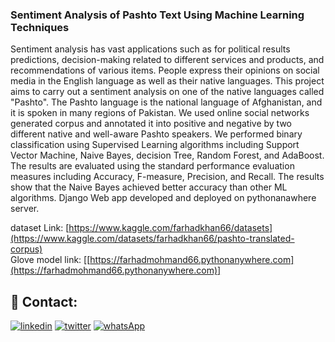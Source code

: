 ### Sentiment Analysis of Pashto Text Using Machine Learning Techniques
Sentiment analysis has vast applications such as for political results predictions, decision-making related to different services and products, and recommendations of various items. People express their opinions on social media in the English language as well as their native languages. This project aims to carry out a sentiment analysis on one of the native languages called "Pashto". The Pashto language is the national language of Afghanistan, and it is spoken in many regions of Pakistan. We used online social networks generated corpus and annotated it into positive and negative by two different native and well-aware Pashto speakers. We performed binary classification using Supervised Learning algorithms including Support Vector Machine, Naive Bayes, decision Tree, Random Forest, and AdaBoost. The results are evaluated using the standard performance evaluation measures including Accuracy, F-measure, Precision, and Recall. The results show that the Naive Bayes achieved better accuracy than other ML algorithms.
Django Web app developed and deployed on pythonanawhere server.

dataset Link: [https://www.kaggle.com/farhadkhan66/datasets](https://www.kaggle.com/datasets/farhadkhan66/pashto-translated-corpus)   
Glove model link: [[https://farhadmohmand66.pythonanywhere.com](https://farhadmohmand66.pythonanywhere.com)]


## 🔗 Contact:
[![linkedin](https://img.shields.io/badge/linkedin-0A66C2?style=for-the-badge&logo=linkedin&logoColor=white)](https://www.linkedin.com/in/farhadmohmand66/)
[![twitter](https://img.shields.io/badge/twitter-1DA1F2?style=for-the-badge&logo=twitter&logoColor=white)](https://twitter.com/farhadMohmand66)
[![whatsApp](https://img.shields.io/badge/WhatsApp-1DA1F2?style=for-the-badge&logo=whatsApp&logoColor=white)](https://wa.me/03469869529?text=)
